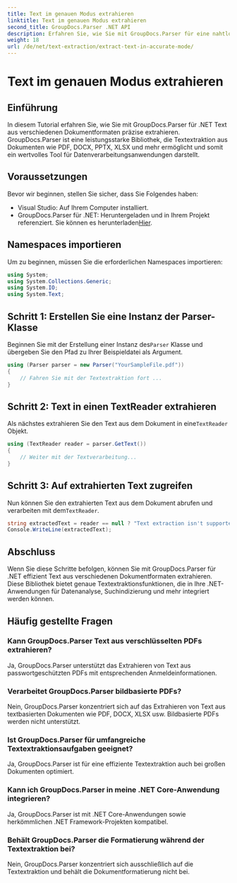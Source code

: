 ```yaml
---
title: Text im genauen Modus extrahieren
linktitle: Text im genauen Modus extrahieren
second_title: GroupDocs.Parser .NET API
description: Erfahren Sie, wie Sie mit GroupDocs.Parser für eine nahtlose Datenverarbeitung Text aus Dokumenten in .NET präzise extrahieren.
weight: 18
url: /de/net/text-extraction/extract-text-in-accurate-mode/
---
```


# Text im genauen Modus extrahieren

## Einführung
In diesem Tutorial erfahren Sie, wie Sie mit GroupDocs.Parser für .NET Text aus verschiedenen Dokumentformaten präzise extrahieren. GroupDocs.Parser ist eine leistungsstarke Bibliothek, die Textextraktion aus Dokumenten wie PDF, DOCX, PPTX, XLSX und mehr ermöglicht und somit ein wertvolles Tool für Datenverarbeitungsanwendungen darstellt.
## Voraussetzungen
Bevor wir beginnen, stellen Sie sicher, dass Sie Folgendes haben:
- Visual Studio: Auf Ihrem Computer installiert.
-  GroupDocs.Parser für .NET: Heruntergeladen und in Ihrem Projekt referenziert. Sie können es herunterladen[Hier](https://releases.groupdocs.com/parser/net/).

## Namespaces importieren
Um zu beginnen, müssen Sie die erforderlichen Namespaces importieren:
```csharp
using System;
using System.Collections.Generic;
using System.IO;
using System.Text;
```
## Schritt 1: Erstellen Sie eine Instanz der Parser-Klasse
 Beginnen Sie mit der Erstellung einer Instanz des`Parser` Klasse und übergeben Sie den Pfad zu Ihrer Beispieldatei als Argument.
```csharp
using (Parser parser = new Parser("YourSampleFile.pdf"))
{
    // Fahren Sie mit der Textextraktion fort ...
}
```
## Schritt 2: Text in einen TextReader extrahieren
 Als nächstes extrahieren Sie den Text aus dem Dokument in eine`TextReader` Objekt.
```csharp
using (TextReader reader = parser.GetText())
{
    // Weiter mit der Textverarbeitung...
}
```
## Schritt 3: Auf extrahierten Text zugreifen
 Nun können Sie den extrahierten Text aus dem Dokument abrufen und verarbeiten mit dem`TextReader`.
```csharp
string extractedText = reader == null ? "Text extraction isn't supported" : reader.ReadToEnd();
Console.WriteLine(extractedText);
```

## Abschluss
Wenn Sie diese Schritte befolgen, können Sie mit GroupDocs.Parser für .NET effizient Text aus verschiedenen Dokumentformaten extrahieren. Diese Bibliothek bietet genaue Textextraktionsfunktionen, die in Ihre .NET-Anwendungen für Datenanalyse, Suchindizierung und mehr integriert werden können.

## Häufig gestellte Fragen
### Kann GroupDocs.Parser Text aus verschlüsselten PDFs extrahieren?
Ja, GroupDocs.Parser unterstützt das Extrahieren von Text aus passwortgeschützten PDFs mit entsprechenden Anmeldeinformationen.
### Verarbeitet GroupDocs.Parser bildbasierte PDFs?
Nein, GroupDocs.Parser konzentriert sich auf das Extrahieren von Text aus textbasierten Dokumenten wie PDF, DOCX, XLSX usw. Bildbasierte PDFs werden nicht unterstützt.
### Ist GroupDocs.Parser für umfangreiche Textextraktionsaufgaben geeignet?
Ja, GroupDocs.Parser ist für eine effiziente Textextraktion auch bei großen Dokumenten optimiert.
### Kann ich GroupDocs.Parser in meine .NET Core-Anwendung integrieren?
Ja, GroupDocs.Parser ist mit .NET Core-Anwendungen sowie herkömmlichen .NET Framework-Projekten kompatibel.
### Behält GroupDocs.Parser die Formatierung während der Textextraktion bei?
Nein, GroupDocs.Parser konzentriert sich ausschließlich auf die Textextraktion und behält die Dokumentformatierung nicht bei.